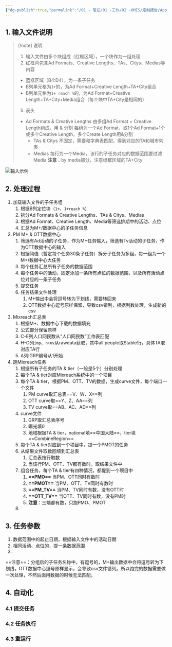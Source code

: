 ```yaml
---
{"dg-publish":true,"permalink":"/01 - 笔记/01 -工作/02 -OMIS/定制报告/Apple/2023.12.25 结案报告需求/","tags":["可乐","PMO"]}
---
```



## 1\. 输入文件说明

> [!note] 说明
> 1. 输入文件由多个块组成（红框区域），一个块作为一组处理
> 3. 红框内包含Ad Formats、Creative Lengths、TAs、Citys、Medias等内容
> 	- 蓝框区域（B4:D4），为一条子任务
> 	- B列单元格为`1+`的，为Ad Format+Creative Length+TA+City组合
> 	- B列单元格为`1+ reach %`的，为Ad Format+Creative Length+TA+City+Media组合（每个块中TA+City是相同的）
> 5. 表头
> 	- Ad Formats & Creative Lengths
> 		由多组Ad Format + Creative Length组成，用 & 分割
> 		每组为一个Ad Format，或1个Ad Format+1个或多个Creative Length，多个Create Length用&分割
>     - TAs & Citys
> 		不固定，需要和字典表匹配，得到对应的TA和城市列表
>     - Medias
> 		每行为一个Media，该行的子任务对应的数据范围要过滤Media
> **注意**：by media部分，注意绿框区域的TA+City

![输入示例](http://static.visualmaster.com.cn/20231227202647-421251c09af4a60e9ea880580d986ef0-041bd5.png)

## 2\. 处理过程

1. 加载输入文件的子任务组
	1. 根据B列定位块（`1+`、`1+reach %`）
	2. 拆分Ad Formats & Creative Lengths、TAs & Citys、Medias
	3. 根据Ad Format、Creative Length、Media等筛选排期中的活动、点位
	4. 汇总为M+/数据中心的子任务信息
2. PM M+ & OTT数据中心
	1. 筛选有Ad活动的子任务，作为M+任务输入，筛选有Tv活动的子任务，作为OTT数据中心的输入
	2. 根据阈值（暂定每个任务30条子任务）拆分子任务为多组，每一组为一个M+/数据中心大任务
	3. 每个任务汇总所有子任务的数据范围
	4. 每个任务中的活动，固定添加一条所有点位的数据范围，以及所有活动点位对应的一条子任务
	5. 提交任务
	6. 任务结果文件处理
		1. M+输出中会将逗号转为下划线，需要转回来
		2. OTT数据中心逗号原样保留，导致csv错列，根据列数处理，生成新的csv
3. Mixreach汇总表
	1. 根据M+、数据中心下载的数据填充
	2. 公式部分保留原样
	3. C-E列人口网民数从“人口网民数”工作表匹配
	4. H-O列`imp`、`n+uv`从rawdata获取，其中all people取Stable行，具体TA取对应TA行
	5. A列IGRP编号从1开始
4. 跑Mixreach任务
	1. 根据所有子任务的TA & tier（一般是5个）分别处理
	2. 每个TA & tier对应Mixreach系统中的一个项目
	3. 每个TA & tier，根据PM、OTT、TV的数据，生成curve文件，每个端口一个文件
		1. PM curve取汇总表==V、W、X==列
		2. OTT curve取==Y、Z、AA==列
		3. TV curve取==AB、AC、AD==列
	4. curve文件
		1. GRP取汇总表序号
		2. 曝光填0
		3. 地域根据TA & tier，national填==中国大陆==，tier填==CombineRegion==
	5. 每个TA & tier对应到一个项目中，提一个PMOT的任务
	6. 从结果文件取数回填到汇总表
		1. 汇总表按行取数
		2. 当该行PM、OTT、TV都有数时，取结果文件中
	7. 组合任务，每个TA & tier有四种情况，都提到一个项目中
		1. **==PMO==** 当PM、OTT同时有数时
		2. **==PMOT==** 当PM、OTT、TV同时有数时
		3. **==PM_TV==** 当PM、TV同时有数，没有OTT时
		4. **==OTT_TV==** 当OTT、TV同时有数，没有PM时
		5. **注意**：三端都有数，只跑PMO、PMOT
	8. 

## 3\. 任务参数

1. 数据范围中的起止日期，根据输入文件中的活动日期
2. 相同活动、点位的，提一条数据范围
3. 

==注意==：分组后的子任务名称中，有逗号的，M+输出数据中会将逗号转为下划线，OTT数据中心逗号原样显示，会导致csv文件错列。所以跑完的数据需要做一次处理，不然后面用数据的时候无法匹配。

## 4\. 自动化

### 4.1 提交任务

### 4.2 任务执行

### 4.3 重运行


